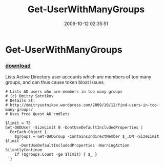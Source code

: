 ﻿---
pid:            1385
parent:         0
children:       
poster:         Dmitry Sotnikov
title:          Get-UserWithManyGroups
date:           2009-10-12 02:35:51
description:    Lists Active Directory user accounts which are members of too many groups, and can thus cause token bloat issues
format:         posh
---

# Get-UserWithManyGroups

### [download](1385.ps1)  

Lists Active Directory user accounts which are members of too many groups, and can thus cause token bloat issues

```posh
# Lists AD users who are members in too many groups
# (c) Dmitry Sotnikov
# Details at:
# http://dmitrysotnikov.wordpress.com/2009/10/12/find-users-in-too-many-groups/
# Uses free Quest AD cmdlets

$limit = 75
Get-QADUser -SizeLimit 0 -DontUseDefaultIncludedProperties |
  ForEach-Object {
    $groups = Get-QADGroup -ContainsIndirectMember $_.DN -SizeLimit $limit `
      -DontUseDefaultIncludedProperties -WarningAction SilentlyContinue
    if ($groups.Count -ge $limit) { $_ }
  }

```
